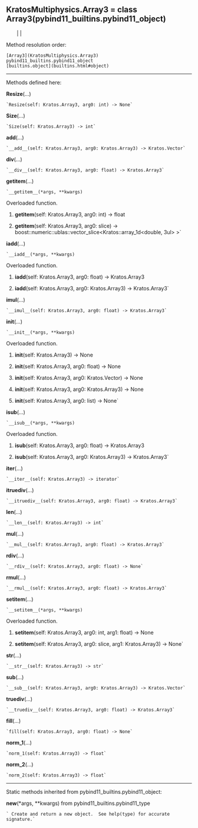   
**KratosMultiphysics.Array3** = class
Array3(pybind11_builtins.pybind11_object)  
---  
`    `|   |

Method resolution order:

    [Array3](KratosMultiphysics.Array3)
    pybind11_builtins.pybind11_object
    [builtins.object](builtins.html#object)

* * *

Methods defined here:  

**Resize**(...)

    `Resize(self: Kratos.Array3, arg0: int) -> None`

**Size**(...)

    `Size(self: Kratos.Array3) -> int`

**__add__**(...)

    `__add__(self: Kratos.Array3, arg0: Kratos.Array3) -> Kratos.Vector`

**__div__**(...)

    `__div__(self: Kratos.Array3, arg0: float) -> Kratos.Array3`

**__getitem__**(...)

    `__getitem__(*args, **kwargs)  
Overloaded  function.  
  
1. __getitem__(self: Kratos.Array3, arg0: int) -> float  
  
2. __getitem__(self: Kratos.Array3, arg0: slice) -> boost::numeric::ublas::vector_slice<Kratos::array_1d<double, 3ul> >`

**__iadd__**(...)

    `__iadd__(*args, **kwargs)  
Overloaded  function.  
  
1. __iadd__(self: Kratos.Array3, arg0: float) -> Kratos.Array3  
  
2. __iadd__(self: Kratos.Array3, arg0: Kratos.Array3) -> Kratos.Array3`

**__imul__**(...)

    `__imul__(self: Kratos.Array3, arg0: float) -> Kratos.Array3`

**__init__**(...)

    `__init__(*args, **kwargs)  
Overloaded  function.  
  
1. __init__(self: Kratos.Array3) -> None  
  
2. __init__(self: Kratos.Array3, arg0: float) -> None  
  
3. __init__(self: Kratos.Array3, arg0: Kratos.Vector) -> None  
  
4. __init__(self: Kratos.Array3, arg0: Kratos.Array3) -> None  
  
5. __init__(self: Kratos.Array3, arg0: list) -> None`

**__isub__**(...)

    `__isub__(*args, **kwargs)  
Overloaded  function.  
  
1. __isub__(self: Kratos.Array3, arg0: float) -> Kratos.Array3  
  
2. __isub__(self: Kratos.Array3, arg0: Kratos.Array3) -> Kratos.Array3`

**__iter__**(...)

    `__iter__(self: Kratos.Array3) -> iterator`

**__itruediv__**(...)

    `__itruediv__(self: Kratos.Array3, arg0: float) -> Kratos.Array3`

**__len__**(...)

    `__len__(self: Kratos.Array3) -> int`

**__mul__**(...)

    `__mul__(self: Kratos.Array3, arg0: float) -> Kratos.Array3`

**__rdiv__**(...)

    `__rdiv__(self: Kratos.Array3, arg0: float) -> None`

**__rmul__**(...)

    `__rmul__(self: Kratos.Array3, arg0: float) -> Kratos.Array3`

**__setitem__**(...)

    `__setitem__(*args, **kwargs)  
Overloaded  function.  
  
1. __setitem__(self: Kratos.Array3, arg0: int, arg1: float) -> None  
  
2. __setitem__(self: Kratos.Array3, arg0: slice, arg1: Kratos.Array3) -> None`

**__str__**(...)

    `__str__(self: Kratos.Array3) -> str`

**__sub__**(...)

    `__sub__(self: Kratos.Array3, arg0: Kratos.Array3) -> Kratos.Vector`

**__truediv__**(...)

    `__truediv__(self: Kratos.Array3, arg0: float) -> Kratos.Array3`

**fill**(...)

    `fill(self: Kratos.Array3, arg0: float) -> None`

**norm_1**(...)

    `norm_1(self: Kratos.Array3) -> float`

**norm_2**(...)

    `norm_2(self: Kratos.Array3) -> float`

* * *

Static methods inherited from pybind11_builtins.pybind11_object:  

**__new__**(*args, **kwargs) from pybind11_builtins.pybind11_type

    ` Create and return a new object.  See help(type) for accurate signature.`


